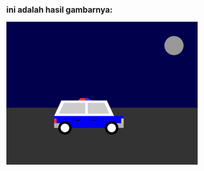 ## ini adalah hasil gambarnya:

![gambarku](https://github.com/dartyourt/PraktikumGKV-C1/blob/main/Praktikum2/image.png)